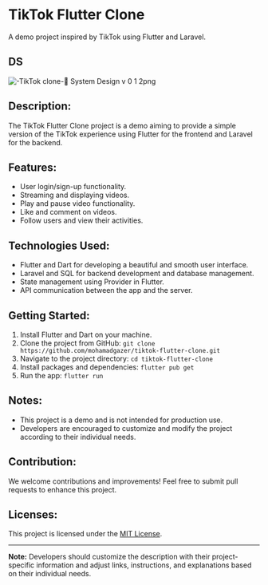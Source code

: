 # TikTok Flutter Clone

A demo project inspired by TikTok using Flutter and Laravel.


## DS

![-TikTok clone-📃 System Design v 0 1  2png](https://github.com/mohamadgazer/tiktok-flutter-clone/assets/37588351/7bfe13cf-59be-4962-b3bf-e3c68d7f9512)


## Description:

The TikTok Flutter Clone project is a demo aiming to provide a simple version of the TikTok experience using Flutter for the frontend and Laravel for the backend.

## Features:

- User login/sign-up functionality.
- Streaming and displaying videos.
- Play and pause video functionality.
- Like and comment on videos.
- Follow users and view their activities.

## Technologies Used:

- Flutter and Dart for developing a beautiful and smooth user interface.
- Laravel and SQL for backend development and database management.
- State management using Provider in Flutter.
- API communication between the app and the server.

## Getting Started:

1. Install Flutter and Dart on your machine.
2. Clone the project from GitHub: `git clone https://github.com/mohamadgazer/tiktok-flutter-clone.git`
3. Navigate to the project directory: `cd tiktok-flutter-clone`
4. Install packages and dependencies: `flutter pub get`
5. Run the app: `flutter run`


## Notes:

- This project is a demo and is not intended for production use.
- Developers are encouraged to customize and modify the project according to their individual needs.

## Contribution:

We welcome contributions and improvements! Feel free to submit pull requests to enhance this project.

## Licenses:

This project is licensed under the [MIT License](LICENSE).

---

**Note:** Developers should customize the description with their project-specific information and adjust links, instructions, and explanations based on their individual needs.
